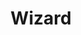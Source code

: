 ---
title: Wizard
issue: 21
issue_nr: 21
full_title: ""
subtitle: ""
story_arc: ""
crossover: ""
variant: ""
publisher: Wizard Press
release_date: May 1993
release_year: 1993
genre: Hobby
format: Magazine
pages: 196
signed_by: ""
price: 3.95
---